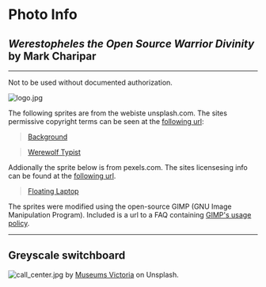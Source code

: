 # Photo Info

## ***Werestopheles the Open Source Warrior Divinity*** by Mark Charipar 
---
Not to be used without documented authorization.

![logo.jpg](logo.jpg)

The following sprites are from the webiste unsplash.com.  The sites permissive copyright terms can be seen at the [following url](https://unsplash.com/license):

>[Background](https://unsplash.com/photos/iar-afB0QQw)

>[Werewolf Typist](https://unsplash.com/photos/wL4knvbQphI)

Addionally the sprite below is from pexels.com.  The sites licensesing info can be found at the [following url](https://www.pexels.com/license/).

>[Floating Laptop](https://www.pexels.com/photo/person-touching-open-macbook-on-table-839465/)

The sprites were modified using the open-source GIMP (GNU Image Manipulation Program).  Included is a url to a FAQ containing [GIMP's usage policy](https://www.gimp.org/docs/userfaq.html).

---
## Greyscale switchboard

![call_center.jpg](call_center.jpg) 
by [Museums Victoria](https://unsplash.com/photos/TVe0IEdsVc8) on Unsplash.